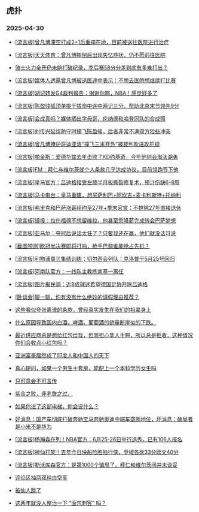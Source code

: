 ## 虎扑 
### 2025-04-30

+ [[流言板]曾凡博滞空打成2+1后重摔在地，目前被送往医院进行治疗](https://bbs.hupu.com/632234802.html)

+ [[流言板]天天体育：曾凡博摔倒后出现失忆症状，仍不愿前往医院](https://bbs.hupu.com/632237857.html)

+ [骑士火力全开仍未能打破纪录，季后赛58分分差到底有多难打出？](https://bbs.hupu.com/632232699.html)

+ [[流言板]媒体人透露曾凡博被送医途中表示：不想去医院想继续打比赛](https://bbs.hupu.com/632236387.html)

+ [[流言板]湖记转发G4裁判报告：谢谢你啊，NBA！感觉好多了](https://bbs.hupu.com/632231465.html)

+ [[流言板]陈盈骏弧顶单挑干拔命中连中两记三分，帮助北京末节领先9分](https://bbs.hupu.com/632236308.html)

+ [[流言板]会成真吗？媒体晒出字母哥，伦纳德和哈登同队的合成照](https://bbs.hupu.com/632233917.html)

+ [[流言板]刘传兴延误防守时撞飞陈盈骏，后者非常不满双方险些冲突](https://bbs.hupu.com/632234410.html)

+ [[流言板]曾凡博掩护将迪亚洛“撞飞三米开外&quot;被裁判吹进攻犯规](https://bbs.hupu.com/632232745.html)

+ [[流言板]帕金斯：爱德华兹去年击败了KD约基奇，今年他则会淘汰湖勇](https://bbs.hupu.com/632234391.html)

+ [[流言板]FM：拜仁与维尔茨就个人条款几乎达成协议，目前领跑签下他](https://bbs.hupu.com/632234518.html)

+ [[流言板]皇马官方：吕迪格接受左膝半月板撕裂修复术，预计伤缺6-8周](https://bbs.hupu.com/632230240.html)

+ [[流言板]马卡电台：皇马重建，想买萨利巴+阿坎吉+麦卡利斯特+托纳利](https://bbs.hupu.com/632227074.html)

+ [[流言板]弗里克和巴萨涨薪续约至27年+季末官宣；不排除27年直接退休](https://bbs.hupu.com/632226414.html)

+ [[流言板]镜报：拉什福德不想留维拉，他甚至愿降薪完成转会巴萨梦想](https://bbs.hupu.com/632234971.html)

+ [[流言板]亚马尔：夺冠后说话太狂了？只要我还在赢，他们就没话可说](https://bbs.hupu.com/632232592.html)

+ [[截图预测]欧冠半决赛即将打响，枪手巴黎谁能抢占先机？](https://bbs.hupu.com/632226464.html)

+ [[流言板]利物浦周三集结训练；切尔西会列队；克洛普于5月25号回归](https://bbs.hupu.com/632226008.html)

+ [[流言板]河南队官方：一线队主教练南基一离任](https://bbs.hupu.com/632229768.html)

+ [[流言板]图片报民调：近8成球迷希望德国足协开除吕迪格](https://bbs.hupu.com/632230554.html)

+ [[卧谈会]聊一聊，你有没有什么绝妙的请假理由推荐？](https://bbs.hupu.com/632232990.html)

+ [这些看似夸张离谱的条款，曾经真实发生在我们的祖辈身上](https://bbs.hupu.com/632232169.html)

+ [什么原因导致国内白酒，啤酒，葡萄酒的销量断崖似的下跌。](https://bbs.hupu.com/632231800.html)

+ [最近供应商总是想给红包给我，但我担心拿人手短，所以总是拒收，这种情况你们会收点小红包吗？](https://bbs.hupu.com/632231084.html)

+ [亚洲富豪居然成了印度人和中国人的天下](https://bbs.hupu.com/632233411.html)

+ [真心提问，如果一个男生十套房，能配上一个本科学历女生吗](https://bbs.hupu.com/632232020.html)

+ [只可意会不可言传](https://bbs.hupu.com/632237245.html)

+ [紫金之败，非老詹之过。](https://bbs.hupu.com/632234550.html)

+ [如果你进了这部电梯，你会说什么？](https://bbs.hupu.com/632230918.html)

+ [好消息：国产车彻底打破奔驰宝马奔驰奥迪中端车垄断地位，坏消息：破局者是小米不是华为](https://bbs.hupu.com/632231104.html)

+ [[流言板]杨瀚森在列！NBA官方：6月25-26日举行选秀，已有106人报名](https://bbs.hupu.com/632238666.html)

+ [[流言板]神仙打架！去年今日快船险胜独行侠，登椒各砍33分欧文40分](https://bbs.hupu.com/632238393.html)

+ [[流言板]勒沃库森官方：是第1000个骗局了，拜仁和维尔茨间并未谈妥](https://bbs.hupu.com/632239109.html)

+ [评论区抽两双纯白空军](https://bbs.hupu.com/632233040.html)

+ [被仙人跳了](https://bbs.hupu.com/632239064.html)

+ [这两年就没人整治一下 “面包刺客” 吗？](https://bbs.hupu.com/632232386.html)

